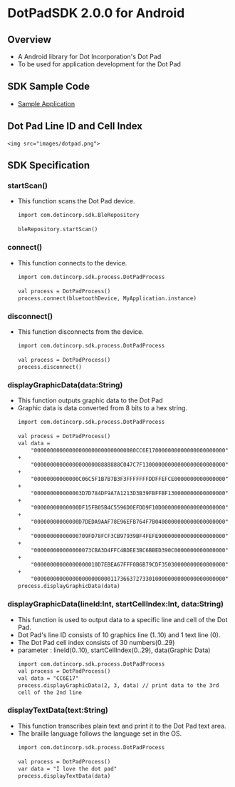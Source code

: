 # DotPadSDK 2.0.0 for Android

## Overview
* A Android library for Dot Incorporation's Dot Pad
* To be used for application development for the Dot Pad

## SDK Sample Code
* [Sample Application](https://github.com/dotincorp/dotpad-sample-code/tree/main/Android/2.0.0)

## Dot Pad Line ID and Cell Index
    <img src="images/dotpad.png">
    
## SDK Specification
### startScan()
* This function scans the Dot Pad device.
    ```
    import com.dotincorp.sdk.BleRepository

    bleRepository.startScan()
    ```

### connect()
* This function connects to the device.
    ```
    import com.dotincorp.sdk.process.DotPadProcess

    val process = DotPadProcess()
    process.connect(bluetoothDevice, MyApplication.instance)
    ```    

### disconnect()
* This function disconnects from the device.
    ```
    import com.dotincorp.sdk.process.DotPadProcess

    val process = DotPadProcess()
    process.disconnect()
    ```    

### displayGraphicData(data:String)
* This function outputs graphic data to the Dot Pad
* Graphic data is data converted from 8 bits to a hex string.
    ```
    import com.dotincorp.sdk.process.DotPadProcess

    val process = DotPadProcess()
    val data =
        "00000000000000000000000000000080CC6E170000000000000000000000" +
        "000000000000000000008888888C047C7F13000000000000000000000000" +
        "00000000000000C06C5F1B7B7B3F3FFFFFFFDDFFEFCE0000000000000000" +
        "000000000000003D7D784DF9A7A1213D3B39FBFFBF130000000000000000" +
        "00000000000000DF15FB05B4C5596D0EFDD9F10D00000000000000000000" +
        "00000000000000D7DEDA9AAF78E96EFB764F7B0400000000000000000000" +
        "00000000000000709FD78FCF3CB97939BF4FEFE900000000000000000000" +
        "000000000000000073CBA3D4FFC4BDEE3BC6BBED390C0000000000000000" +
        "00000000000000000010D7EBEA67FFF0B6B79CDF35030000000000000000" +
        "000000000000000000000000117366372733010000000000000000000000"    
    process.displayGraphicData(data)
    ```

### displayGraphicData(lineId:Int, startCellIndex:Int, data:String)
* This function is used to output data to a specific line and cell of the Dot Pad.
* Dot Pad's line ID consists of 10 graphics line (1..10) and 1 text line (0).
* The Dot Pad cell index consists of 30 numbers(0..29)
* parameter : lineId(0..10), startCellIndex(0..29), data(Graphic Data)
    ```
    import com.dotincorp.sdk.process.DotPadProcess
    val process = DotPadProcess()
    val data = "CC6E17"
    process.displayGraphicData(2, 3, data) // print data to the 3rd cell of the 2nd line
    ```

### displayTextData(text:String)
* This function transcribes plain text and print it to the Dot Pad text area.
* The braille language follows the language set in the OS.
    ```
    import com.dotincorp.sdk.process.DotPadProcess

    val process = DotPadProcess()
    var data = "I love the dot pad"
    process.displayTextData(data)
    ```